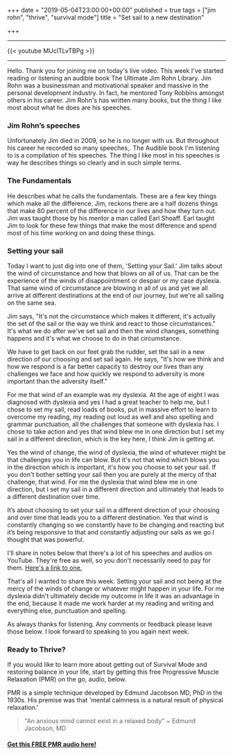 +++
date = "2019-05-04T23:00:00+00:00"
published = true
tags = ["jim rohn", "thrive", "survival mode"]
title = "Set sail to a new destination"

+++
***
{{< youtube MUclTLvTBPg >}}
***


Hello. Thank you for joining me on today's live video. This week I've started reading or listening an audible book The Ultimate Jim Rohn Library. Jim Rohn was a businessman and motivational speaker and massive in the personal development industry. In fact, he mentored Tony Robbins amongst others in his career. Jim Rohn's has written many books, but the thing I like most about what he does are his speeches.

### Jim Rohn’s speeches

Unfortunately Jim died in 2009, so he is no longer with us. But throughout his career he recorded so many speeches,. The Audible book I'm listening to is a compilation of his speeches. The thing l like most in his speeches is way he describes things so clearly and in such simple terms. 

### The Fundamentals

He describes what he calls the fundamentals. These are a few key things which make all the difference. Jim, reckons there are a half dozens things that make 80 percent of the difference in our lives and how they turn out. Jim was taught those by his mentor a man called Earl Shoaff. Earl taught Jim to look for these few things that make the most difference and spend most of his time working on and doing these things. 

### Setting your sail

Today I want to just dig into one of them, 'Setting your Sail.' Jim talks about the wind of circumstance and how that blows on all of us. That can be the experience of the winds of disappointment or despair or my case dyslexia. That same wind of circumstance are blowing in all of us and yet we all arrive at different destinations at the end of our journey, but we're all sailing on the same sea. 

Jim says, "It's not the circumstance which makes it different, it's actually the set of the sail or the way we think and react to those circumstances." It's what we do after we've set sail and then the wind changes, something happens and it's what we choose to do in that circumstance.

We have to get back on our feet grab the rudder, set the sail in a new direction of our choosing and set sail again. He says, "It's how we think and how we respond is a far better capacity to destroy our lives than any challenges we face and how quickly we respond to adversity is more important than the adversity itself." 

For me that wind of an example was my dyslexia. At the age of eight I was diagnosed with dyslexia and yes I had a great teacher to help me, but I chose to set my sail, read loads of books, put in massive effort to learn to overcome my reading, my reading out loud as well and also spelling and grammar punctuation, all the challenges that someone with dyslexia has. I chose to take action and yes that wind blew me in one direction but I set my sail in a different direction, which is the key here, I think Jim is getting at.  

Yes the wind of change, the wind of dyslexia, the wind of whatever might be that challenges you in life can blow. But it's not that wind which blows you in the direction which is important, it's how you choose to set your sail. If you don't bother setting your sail then you are purely at the mercy of that challenge, that wind.
For me the dyslexia that wind blew me in one direction, but I set my sail in a different direction and ultimately that leads to a different destination over time.

It’s about choosing to set your sail in a different direction of your choosing and over time that leads you to a different destination. Yes that wind is constantly changing so we constantly have to be changing and reacting but it’s being responsive to that and constantly adjusting our sails as we go.I thought that was powerful. 

I'll share in notes below that there's a lot of his speeches and audios on YouTube. They're free as well, so you don't necessarily need to pay for them. [Here's a link to one.](https://youtu.be/qRLLH1fL6cI)

That's all I wanted to share this week. Setting your sail and not being at the mercy of the winds of change or whatever might happen in your life. For me dyslexia didn't ultimately decide my outcome in life it was an advantage in the end, because it made me work harder at my reading and writing and everything else, punctuation and spelling.

As always thanks for listening. Any comments or feedback please leave those below. I look forward to speaking to you again next week.


### Ready to Thrive?

If you would like to learn more about getting out of Survival Mode and restoring balance in your life, start by getting this free Progressive Muscle Relaxation (PMR) on the go, audio, below. 

PMR is a simple technique developed by Edmund Jacobson MD, PhD in the 1930s. His premise was that 'mental calmness is a natural result of physical relaxation.' 

> "An anxious mind cannot exist in a relaxed body" ~ Edmund Jacobson, MD


#### [Get this FREE PMR audio here!](https://fearextinguishers.com/)